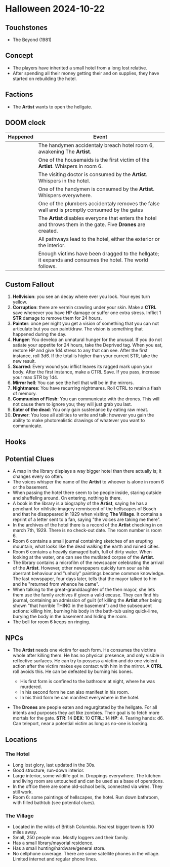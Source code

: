 # Halloween 2024-10-22

## Touchstones

- The Beyond (1981)

## Concept

- The players have inherited a small hotel from a long lost relative. 
- After spending all their money getting their and on supplies, they have started on rebuilding the hotel.

## Factions

- The **Artist** wants to open the hellgate.

## DOOM clock

| Happened | Event |
| --- | --- |
| | The handymen accidentaly breach hotel room 6, awakening The **Artist**. |
| | One of the housemaids is the first victim of the **Artist**. Whispers in room 6. |
| | The visiting doctor is consumed by the **Artist**. Whispers in the hotel. |
| | One of the handymen is consumed by the **Artist**. Whispers everywhere. |
| | One of the plumbers accidentaly removes the false wall and is promptly consumed by the gates |
| | The **Artist** disables everyone that enters the hotel and throws them in the gate. Five **Drones** are created. |
| | All pathways lead to the hotel, either the exterior or the interior. |
| | Enough victims have been dragged to the hellgate; it expands and consumes the hotel. The world follows. |

## Custom Fallout

1. **Hellvision**: you see an decay where ever you look. Your eyes turn yellow.
2. **Corruption**: there are vermin crawling under your skin. Make a **CTRL** save whenever you have HP damage or suffer one extra stress. Inflict 1 **STR** damage to remove them for 24 hours.
3. **Painter**: once per night you get a vision of something that you can not articulate but you can paint/draw. The vision is something that happened during the day.
4. **Hunger**: You develop an unnatural hunger for the unusual. If you do not satiate your appetite for 24 hours, take the Deprived tag. When you eat, restore HP and give 1d4 stress to any that can see. After the first instance, roll 3d6. If the total is higher than your current STR, take the new result.
5. **Scarred**: Every wound you inflict leaves its ragged mark upon your body. After the first instance, make a CTRL Save. If you pass, increase your max STR by 1d4.
6. **Mirror hell**: You can see the hell that will be in the mirrors. 
7. **Nightmares**: You have recurring nightmares. Roll CTRL to retain a flash of memory.
8. **Communion of Flesh**: You can communicate with the drones. This will not cause them to ignore you; they will just grab you last.
9. **Eater of the dead**: You only gain sustenance by eating raw meat.
10. **Drawer**: You lose all abilities to write and talk; however you gain the ability to make photorealistic drawings of whatever you want to communicate.
   
## Hooks

## Potential Clues

- A map in the library displays a way bigger hotel than there actually is; it changes every so often.
- The voices whisper the name of the **Artist** to whoever is alone in room 6 or the basement.
- When passing the hotel there seem to be people inside, staring outside and shuffeling around. On entering, nothing is there.
- A book in the library is a biography of the **Artist**, saying he has a penchant for nihlistic imagery remniscent of the hellscapes of Bosch and that he disappeared in 1929 when visiting **The Village**. It contains a reprint of a letter sent to a fan, saying "the voices are taking me there".
- In the archives of the hotel there is a record of the **Artist** checking in on march 7th, 1929. There is no check-out date. The room number is room 6.
- Room 6 contains a small journal containing sketches of an erupting mountain, what looks like the dead walking the earth and ruined cities.
- Room 6 contains a heavily damaged bath, full of dirty water. When looking at the water, one can see the mutilated corpse of the **Artist**. 
- The library contains a microfilm of the newspaper celebrating the arrival of the **Artist**. However, other newspapers quickly turn sour as his aberrant behaviour and "unholy" paintings become common knowledge. The last newspaper, four days later, tells that the mayor talked to him and he "returned from whence he came".
- When talking to the great-granddaughter of the then mayor, she lets them use the family archives if given a valid excuse. They can find his journal, containing an admission of guilt (of killing the **Artist** after being shown "that horrible THING in the basement") and the subsequent actions: killing him, burning his body in the bath-tub using quick-lime, burying the body in the basement and hiding the room.
- The bell for room 6 keeps on ringing.

## NPCs

- The **Artist** needs one victim for each form. He consumes the victims whole after killing them. He has no physical presence, and only visible in reflective surfaces. He can try to possess a victim and do one violent action after the victim makes eye contact with him in the mirror. A **CTRL** roll avoids this. He can be defeated by burning his bones. 
  - His first form is confined to the bathroom at night, where he was murdered. 
  - In his second form he can also manifest in his room.
  - In his third form he can manifest everywhere in the hotel.

- The **Drones** are people eaten and regurgitated by the hellgate. For all intents and purposes they act like zombies. Their goal is to fetch more mortals for the gate. **STR**: 14 **DEX**: 10 **CTRL**: 14 **HP**: 4. Tearing hands: d6. Can teleport, near a potential victim as long as no-one is looking.

## Locations

### The Hotel

- Long lost glory, last updated in the 30s. 
- Good structure, run-down interior.
- Large interior, some wildlife got in. Droppings everywhere. The kitchen and living room are untouched and can be used as a base of operations. 
- In the office there are some old-school bells, connected via wires. They still work.
- Room 6: some paintings of hellscapes, the hotel. Run down bathroom, with filled bathtub (see potential clues).

### The Village

- Located in the wilds of British Columbia. Nearest bigger town is 100 miles away.
- Small, 250 people max. Mostly loggers and their family.
- Has a small library/mayorial residence. 
- Has a small hunting/hardware/general store.
- No cellphone coverage. There are some satellite phones in the village. Limited internet and regular phone lines.
